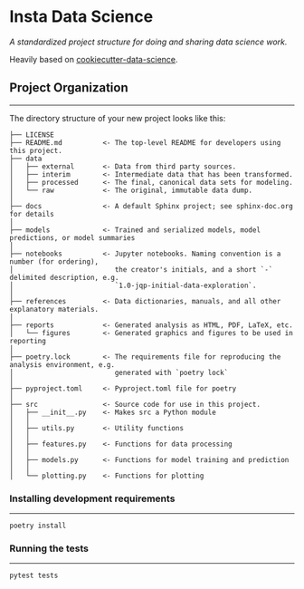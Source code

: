 # Insta Data Science

_A standardized project structure for doing and sharing data science work._

Heavily based on [cookiecutter-data-science](http://drivendata.github.io/cookiecutter-data-science/).


## Project Organization
------------

The directory structure of your new project looks like this: 

```
├── LICENSE
├── README.md          <- The top-level README for developers using this project.
├── data
│   ├── external       <- Data from third party sources.
│   ├── interim        <- Intermediate data that has been transformed.
│   ├── processed      <- The final, canonical data sets for modeling.
│   └── raw            <- The original, immutable data dump.
│
├── docs               <- A default Sphinx project; see sphinx-doc.org for details
│
├── models             <- Trained and serialized models, model predictions, or model summaries
│
├── notebooks          <- Jupyter notebooks. Naming convention is a number (for ordering),
│                         the creator's initials, and a short `-` delimited description, e.g.
│                         `1.0-jqp-initial-data-exploration`.
│
├── references         <- Data dictionaries, manuals, and all other explanatory materials.
│
├── reports            <- Generated analysis as HTML, PDF, LaTeX, etc.
│   └── figures        <- Generated graphics and figures to be used in reporting
│
├── poetry.lock        <- The requirements file for reproducing the analysis environment, e.g.
│                         generated with `poetry lock`
│
├── pyproject.toml     <- Pyproject.toml file for poetry
│
├── src                <- Source code for use in this project.
│   ├── __init__.py    <- Makes src a Python module
│   │
│   ├── utils.py       <- Utility functions
│   │
│   ├── features.py    <- Functions for data processing
│   │
│   ├── models.py      <- Functions for model training and prediction
│   │
│   └── plotting.py    <- Functions for plotting
```

### Installing development requirements
------------

    poetry install

### Running the tests
------------

    pytest tests
